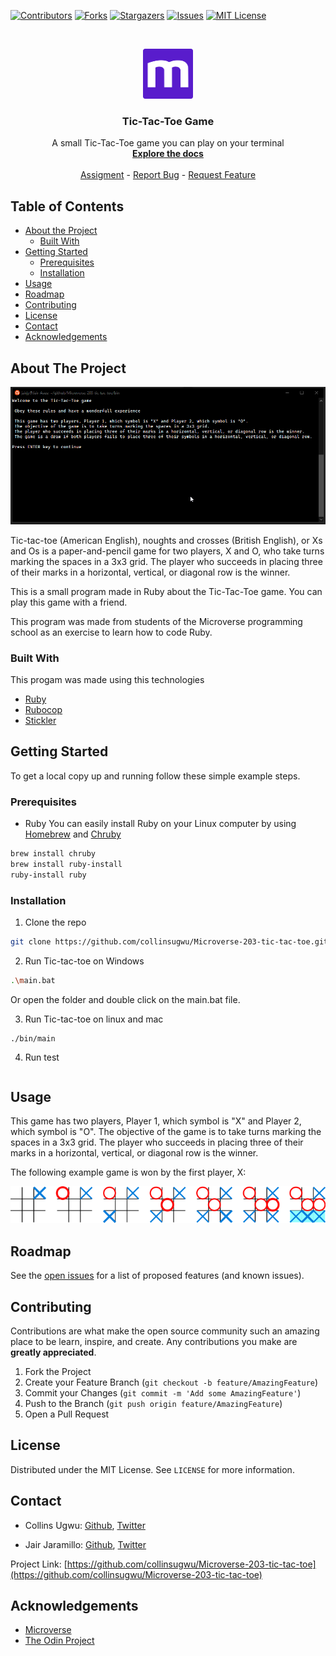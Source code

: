 <!--
*** Thanks for checking out this README Template. If you have a suggestion that would
*** make this better, please fork the repo and create a pull request or simply open
*** an issue with the tag "enhancement".
*** Thanks again! Now go create something AMAZING! :D
-->





<!-- PROJECT SHIELDS -->
<!--
*** I'm using markdown "reference style" links for readability.
*** Reference links are enclosed in brackets [ ] instead of parentheses ( ).
*** See the bottom of this document for the declaration of the reference variables
*** for contributors-url, forks-url, etc. This is an optional, concise syntax you may use.
*** https://www.markdownguide.org/basic-syntax/#reference-style-links
-->
[![Contributors][contributors-shield]][contributors-url]
[![Forks][forks-shield]][forks-url]
[![Stargazers][stars-shield]][stars-url]
[![Issues][issues-shield]][issues-url]
[![MIT License][license-shield]][license-url]



<!-- PROJECT LOGO -->
<br />
<p align="center">
  <a href="https://www.microverse.org/">
    <img src="doc/microverse.png" alt="Logo" width="80" height="80">
  </a>

  <h3 align="center">Tic-Tac-Toe Game</h3>

  <p align="center">
    A small Tic-Tac-Toe game you can play on your terminal
    <br />
    <a href="https://github.com/collinsugwu/Microverse-203-tic-tac-toe/blob/master/README.md"><strong>Explore the docs</strong></a>
    <br />
    <br />
    <a href="https://www.theodinproject.com/courses/ruby-programming/lessons/oop">Assigment</a>
    -
    <a href="https://github.com/collinsugwu/Microverse-203-tic-tac-toe/issues">Report Bug</a>
    -
    <a href="https://github.com/collinsugwu/Microverse-203-tic-tac-toe/issues">Request Feature</a>
  </p>
</p>



<!-- TABLE OF CONTENTS -->
## Table of Contents

* [About the Project](#about-the-project)
  * [Built With](#built-with)
* [Getting Started](#getting-started)
  * [Prerequisites](#prerequisites)
  * [Installation](#installation)
* [Usage](#usage)
* [Roadmap](#roadmap)
* [Contributing](#contributing)
* [License](#license)
* [Contact](#contact)
* [Acknowledgements](#acknowledgements)



<!-- ABOUT THE PROJECT -->
## About The Project

<p align="center">
    <img src="doc/demo.gif" alt="Screenshot">
</p>
<!-- [![Product Name Screen Shot][product-screenshot]](https://example.com) -->

Tic-tac-toe (American English), noughts and crosses (British English), or Xs and Os is a paper-and-pencil game for two players, X and O, who take turns marking the spaces in a 3x3 grid. The player who succeeds in placing three of their marks in a horizontal, vertical, or diagonal row is the winner.

This is a small program made in Ruby about the Tic-Tac-Toe game. You can play this game with a friend.

This program was made from students of the Microverse programming school as an exercise to learn how to code Ruby.

### Built With
This progam was made using this technologies
* [Ruby](https://www.ruby-lang.org/en/)
* [Rubocop](https://github.com/rubocop-hq/rubocop)
* [Stickler](https://stickler-ci.com/)



<!-- GETTING STARTED -->
## Getting Started

To get a local copy up and running follow these simple example steps.

### Prerequisites

* Ruby
You can easily install Ruby on your Linux computer by using [Homebrew](https://docs.brew.sh/) and [Chruby](https://github.com/postmodern/chruby)
```sh
brew install chruby
brew install ruby-install
ruby-install ruby
```

### Installation

<!-- 1. Get a free API Key at [https://example.com](https://example.com) -->
1. Clone the repo
```sh
git clone https://github.com/collinsugwu/Microverse-203-tic-tac-toe.git
```
 2. Run Tic-tac-toe on Windows
```sh
.\main.bat
``` 
Or open the folder and double click on the main.bat file.

 3. Run Tic-tac-toe on linux and mac
```
./bin/main
``` 
4. Run test
``` rspec
```

<!-- USAGE EXAMPLES -->
## Usage

This game has two players, Player 1, which symbol is "X" and Player 2, which symbol is "O". The objective of the game is to take turns marking the spaces in a 3x3 grid. The player who succeeds in placing three of their marks in a horizontal, vertical, or diagonal row is the winner.

The following example game is won by the first player, X:

<p align="center">
    <img src="doc/examples.png" alt="Examples">
</p>




<!-- ROADMAP -->
## Roadmap

See the [open issues](https://github.com/collinsugwu/Microverse-203-tic-tac-toe/issues) for a list of proposed features (and known issues).



<!-- CONTRIBUTING -->
## Contributing

Contributions are what make the open source community such an amazing place to be learn, inspire, and create. Any contributions you make are **greatly appreciated**.

1. Fork the Project
2. Create your Feature Branch (`git checkout -b feature/AmazingFeature`)
3. Commit your Changes (`git commit -m 'Add some AmazingFeature'`)
4. Push to the Branch (`git push origin feature/AmazingFeature`)
5. Open a Pull Request



<!-- LICENSE -->
## License

Distributed under the MIT License. See `LICENSE` for more information.



<!-- CONTACT -->
## Contact


* Collins Ugwu: [Github](https://github.com/collinsugwu), [Twitter](https://twitter.com/collinsugwu_me
)

* Jair Jaramillo: [Github](https://github.com/jairjy), [Twitter](https://twitter.com/jairjy)

Project Link: [https://github.com/collinsugwu/Microverse-203-tic-tac-toe](https://github.com/collinsugwu/Microverse-203-tic-tac-toe)

<!-- ACKNOWLEDGEMENTS -->
## Acknowledgements
* [Microverse](https://www.microverse.org/)
* [The Odin Project](https://www.theodinproject.com/)




<!-- MARKDOWN LINKS & IMAGES -->
<!-- https://www.markdownguide.org/basic-syntax/#reference-style-links -->
[contributors-shield]: https://img.shields.io/github/contributors/othneildrew/Best-README-Template.svg?style=flat-square
[contributors-url]: https://github.com/collinsugwu/Microverse-203-tic-tac-toe/graphs/contributors
[forks-shield]: https://img.shields.io/github/forks/collinsugwu/Microverse-203-tic-tac-toe
[forks-url]: https://github.com/collinsugwu/Microverse-203-tic-tac-toe/network/members
[stars-shield]: https://img.shields.io/github/stars/collinsugwu/Microverse-203-tic-tac-toe
[stars-url]: https://github.com/collinsugwu/Microverse-203-tic-tac-toe/stargazers
[issues-shield]: https://img.shields.io/github/issues/collinsugwu/Microverse-203-tic-tac-toe
[issues-url]: https://github.com/collinsugwu/Microverse-203-tic-tac-toe/issues
[license-shield]: https://img.shields.io/github/license/collinsugwu/Microverse-203-tic-tac-toe
[license-url]: https://github.com/collinsugwu/Microverse-203-tic-tac-toe/blob/master/LICENSE.txt
[product-screenshot]: doc/screenshot-3.png
